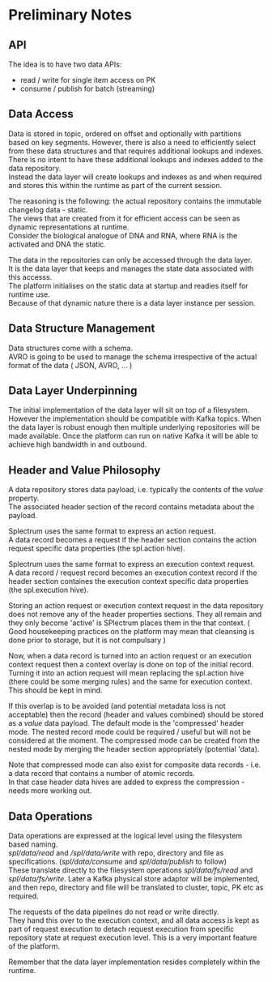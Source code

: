 # Preliminary Notes

## API

The idea is to have two data APIs: 
 - read / write for single item access on PK 
 - consume / publish for batch (streaming)

## Data Access
 
Data is stored in topic, ordered on offset and optionally with partitions based on key segments.
However, there is also a need to efficiently select from these data structures and that requires additional lookups and indexes.  
There is no intent to have these additional lookups and indexes added to the data repository.  
Instead the data layer will create lookups and indexes as and when required and stores this within the runtime as part of the current session.  

The reasoning is the following: the actual repository contains the immutable changelog data - static.  
The views that are created from it for efficient access can be seen as dynamic representations at runtime.  
Consider the biological analogue of DNA and RNA, where RNA is the activated and DNA the static.

The data in the repositories can only be accessed through the data layer.  
It is the data layer that keeps and manages the state data associated with this accesss.  
The platform initialises on the static data at startup and readies itself for runtime use.  
Because of that dynamic nature there is a data layer instance per session.

## Data Structure Management

Data structures come with a schema.  
AVRO is going to be used to manage the schema irrespective of the actual format of the data ( JSON, AVRO, ... )

## Data Layer Underpinning

The initial implementation of the data layer will sit on top of a filesystem. 
However the implementation should be compatible with Kafka topics. 
When the data layer is robust enough then multiple underlying repositories will be made available. 
Once the platform can run on native Kafka it will be able to achieve high bandwidth in and outbound.

## Header and Value Philosophy

A data repository stores data payload, i.e. typically the contents of the *value* property.  
The associated header section of the record contains metadata about the payload.

Splectrum uses the same format to express an action request.  
A data record becomes a request if the header section contains the action request specific data properties (the spl.action hive).

Splectrum uses the same format to express an execution context request.  
A data record / request record becomes an execution context record if the header section containes the execution context specific data properties (the spl.execution hive).

Storing an action request or execution context request in the data repository does not remove any of the header properties sections.
They all remain and they only become 'active' is SPlectrum places them in the that context.
( Good housekeeping practices on the platform may mean that cleansing is done prior to storage, but it is not compulsary )

Now, when a data record is turned into an action request or an execution context request then a context overlay is done on top of the initial record.  
Turning it into an action request will mean replacing the spl.action hive (there could be some merging rules) and the same for execution context.  
This should be kept in mind.

If this overlap is to be avoided (and potential metadata loss is not acceptable) then the record (header and values combined) should be stored as a *value* data payload.
The default mode is the 'compressed' header mode. The nested record mode could be required / useful but will not be considered at the moment. 
The compressed mode can be created from the nested mode by merging the header section appropriately (potential 'data).

Note that compressed mode can also exist for composite data records - i.e. a data record that contains a number of atomic records.  
In that case header data hives are added to express the compression - needs more working out.

## Data Operations

Data operations are expressed at the logical level using the filesystem based naming.  
*spl/data/read* and */spl/data/write* with repo, directory and file as specifications. (*spl/data/consume* and *spl/data/publish* to follow)  
These translate directly to the filesystem operations *spl/data/fs/read* and *spl/data/fs/write*.
Later a Kafka physical store adaptor will be implemented, and then repo, directory and file will be translated to cluster, topic, PK etc as required.

The requests of the data pipelines do not read or write directly.  
They hand this over to the execution context, and all data access is kept as part of request execution to detach request execution from specific repository state at request execution level. This is a very important feature of the platform.

Remember that the data layer implementation resides completely within the runtime.